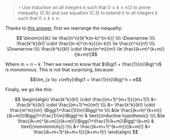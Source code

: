 > $\star$ Use induction on all integers $k$ such that $0 \le k \le n/2$ to
> prove inequality (C.6) and use equation (C.3) to extend it to all integers
> $k$ such that $0 \le k \le n$.

Thanks to [this answer](http://math.stackexchange.com/questions/533170/prove-an-upper-bound-for-the-binomials/533258?noredirect=1#533258), first we rearrange the inequality:

$$ \binom{n}{k} \le \frac{n^n}{k^k(n-k)^{n-k}} \\\\
   \Downarrow \\\\
   \frac{k^k}{k!} \cdot \frac{(n-k)^{n-k}}{(n-k)!} \le \frac{n^n}{n!} \\\\
   \Downarrow \\\\
   \frac{k^k}{k!} \cdot \frac{m^m}{m!} \le \frac{(k+m)^{k+m}}{(k+m)!}$$

Where $m = n-k$. Then we need to know that $\Big(1 + \frac{1}{n}\Big)^n$ is
monotonous. This is not that surprising, because:

$$\lim_{x \to +\infty}\Big(1 + \frac{1}{n}\Big)^n = e$$

Finally, we go like this:

$$ \begin{align}
   \frac{k^k}{k!} \cdot \frac{(m+1)^{m+1}}{(m+1)!}
     &=   \frac{k^k}{k!} \cdot \frac{(m+1)^m}{m!} \\\\
     &=   \frac{k^k}{k!} \cdot \frac{m^m}{m!} \Bigg(1+\frac{1}{m}\Bigg)^m \\\\
     &\le \frac{(k+m)^{k+m}}{(k+m)!}\Bigg(1+\frac{1}{m}\Bigg)^m & \text{(inductive hypothesis)} \\\\
     &\le \frac{(k+m)^{k+m}}{(k+m)!}\Bigg(1+\frac{1}{k+m}\Bigg)^{k+m} & \text{(monotonicity)} \\\\
     &=   \frac{(k+m+1)^{k+m}}{(k+m)!}
     &=   \frac{(k+m+1)^{k+m+1}}{(k+m+1)!}
   \end{align} $$
